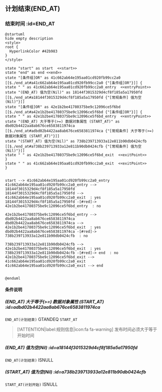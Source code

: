 ## 计划结束(END_AT) <!-- {docsify-ignore-all} -->

   

### 结束时间 :id=END_AT

```plantuml
@startuml
hide empty description
<style>
root {
  HyperlinkColor #42b983
}
</style>

state "start" as start  <<start>>
state "end" as end <<end>>
state "[条件组]OR" as 41c662ab64e195aa01cd920fb99cc2a0 [[$./end_at#a41c662ab64e195aa01cd920fb99cc2a0 {"[条件组]OR"}]] {
state " " as 41c662ab64e195aa01cd920fb99cc2a0_entry  <<entryPoint>>
state "(END_AT) 值为空(Nil)" as 18144f3015329d4cf8f185a5a17950fd [[$./end_at#a18144f3015329d4cf8f185a5a17950fd {"[常规条件] 值为空(Nil)"}]]
state "[条件组]OR" as 42e1b2be41780375be9c12096ce5f6bd [[$./end_at#a42e1b2be41780375be9c12096ce5f6bd {"[条件组]OR"}]] {
state " " as 42e1b2be41780375be9c12096ce5f6bd_entry  <<entryPoint>>
state "(END_AT) 大于等于(>=) 数据对象属性 (START_AT)" as dbd02b4422aa8ab676ce6583811974ca [[$./end_at#adbd02b4422aa8ab676ce6583811974ca {"[常规条件] 大于等于(>=) 数据对象属性 (START_AT)"}]]
state "(START_AT) 值为空(Nil)" as 738b239713933a12e811b90db0424cfb [[$./end_at#a738b239713933a12e811b90db0424cfb {"[常规条件] 值为空(Nil)"}]]
state " " as 42e1b2be41780375be9c12096ce5f6bd_exit  <<exitPoint>>
}
state " " as 41c662ab64e195aa01cd920fb99cc2a0_exit  <<exitPoint>>
}


start --> 41c662ab64e195aa01cd920fb99cc2a0_entry 
41c662ab64e195aa01cd920fb99cc2a0_entry --> 18144f3015329d4cf8f185a5a17950fd 
18144f3015329d4cf8f185a5a17950fd --> 41c662ab64e195aa01cd920fb99cc2a0_exit  : yes
18144f3015329d4cf8f185a5a17950fd -[#red]-> 42e1b2be41780375be9c12096ce5f6bd_entry  : no

42e1b2be41780375be9c12096ce5f6bd_entry --> dbd02b4422aa8ab676ce6583811974ca 
dbd02b4422aa8ab676ce6583811974ca --> 42e1b2be41780375be9c12096ce5f6bd_exit  : yes
dbd02b4422aa8ab676ce6583811974ca -[#red]-> 738b239713933a12e811b90db0424cfb  : no

738b239713933a12e811b90db0424cfb --> 42e1b2be41780375be9c12096ce5f6bd_exit  : yes
738b239713933a12e811b90db0424cfb -[#red]-> end  : no
42e1b2be41780375be9c12096ce5f6bd_exit --> 41c662ab64e195aa01cd920fb99cc2a0_exit 
41c662ab64e195aa01cd920fb99cc2a0_exit --> end 


@enduml
```

#### 条件说明

##### (END_AT) 大于等于(>=) 数据对象属性 (START_AT) :id=adbd02b4422aa8ab676ce6583811974ca



`END_AT(计划结束)` GTANDEQ  `START_AT`

> [!ATTENTION|label:规则信息|icon:fa fa-warning]
> 发布时间必须大于等于开始时间


##### (END_AT) 值为空(Nil) :id=a18144f3015329d4cf8f185a5a17950fd



`END_AT(计划结束)` ISNULL 

##### (START_AT) 值为空(Nil) :id=a738b239713933a12e811b90db0424cfb



`START_AT(计划开始)` ISNULL 






